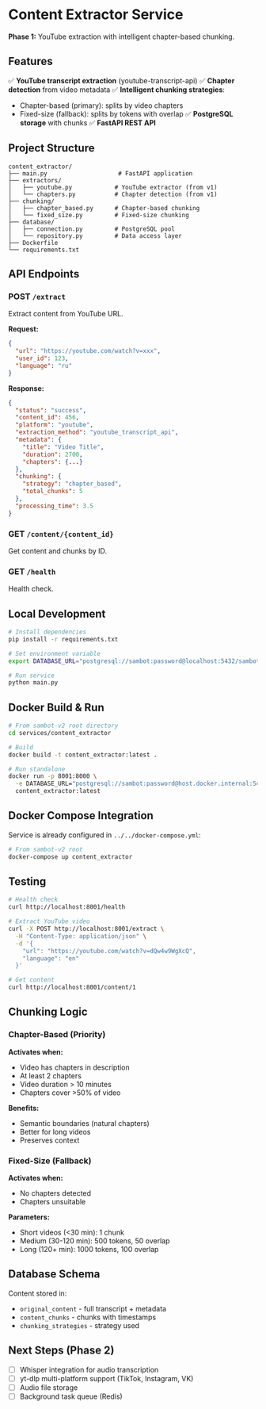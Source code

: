 # Content Extractor Service

**Phase 1:** YouTube extraction with intelligent chapter-based chunking.

## Features

✅ **YouTube transcript extraction** (youtube-transcript-api)
✅ **Chapter detection** from video metadata
✅ **Intelligent chunking strategies**:
- Chapter-based (primary): splits by video chapters
- Fixed-size (fallback): splits by tokens with overlap
✅ **PostgreSQL storage** with chunks
✅ **FastAPI REST API**

## Project Structure

```
content_extractor/
├── main.py                    # FastAPI application
├── extractors/
│   ├── youtube.py            # YouTube extractor (from v1)
│   └── chapters.py           # Chapter detection (from v1)
├── chunking/
│   ├── chapter_based.py      # Chapter-based chunking
│   └── fixed_size.py         # Fixed-size chunking
├── database/
│   ├── connection.py         # PostgreSQL pool
│   └── repository.py         # Data access layer
├── Dockerfile
└── requirements.txt
```

## API Endpoints

### POST `/extract`

Extract content from YouTube URL.

**Request:**
```json
{
  "url": "https://youtube.com/watch?v=xxx",
  "user_id": 123,
  "language": "ru"
}
```

**Response:**
```json
{
  "status": "success",
  "content_id": 456,
  "platform": "youtube",
  "extraction_method": "youtube_transcript_api",
  "metadata": {
    "title": "Video Title",
    "duration": 2700,
    "chapters": {...}
  },
  "chunking": {
    "strategy": "chapter_based",
    "total_chunks": 5
  },
  "processing_time": 3.5
}
```

### GET `/content/{content_id}`

Get content and chunks by ID.

### GET `/health`

Health check.

## Local Development

```bash
# Install dependencies
pip install -r requirements.txt

# Set environment variable
export DATABASE_URL="postgresql://sambot:password@localhost:5432/sambot_v2"

# Run service
python main.py
```

## Docker Build & Run

```bash
# From sambot-v2 root directory
cd services/content_extractor

# Build
docker build -t content_extractor:latest .

# Run standalone
docker run -p 8001:8000 \
  -e DATABASE_URL="postgresql://sambot:password@host.docker.internal:5432/sambot_v2" \
  content_extractor:latest
```

## Docker Compose Integration

Service is already configured in `../../docker-compose.yml`:

```bash
# From sambot-v2 root
docker-compose up content_extractor
```

## Testing

```bash
# Health check
curl http://localhost:8001/health

# Extract YouTube video
curl -X POST http://localhost:8001/extract \
  -H "Content-Type: application/json" \
  -d '{
    "url": "https://youtube.com/watch?v=dQw4w9WgXcQ",
    "language": "en"
  }'

# Get content
curl http://localhost:8001/content/1
```

## Chunking Logic

### Chapter-Based (Priority)

**Activates when:**
- Video has chapters in description
- At least 2 chapters
- Video duration > 10 minutes
- Chapters cover >50% of video

**Benefits:**
- Semantic boundaries (natural chapters)
- Better for long videos
- Preserves context

### Fixed-Size (Fallback)

**Activates when:**
- No chapters detected
- Chapters unsuitable

**Parameters:**
- Short videos (<30 min): 1 chunk
- Medium (30-120 min): 500 tokens, 50 overlap
- Long (120+ min): 1000 tokens, 100 overlap

## Database Schema

Content stored in:
- `original_content` - full transcript + metadata
- `content_chunks` - chunks with timestamps
- `chunking_strategies` - strategy used

## Next Steps (Phase 2)

- [ ] Whisper integration for audio transcription
- [ ] yt-dlp multi-platform support (TikTok, Instagram, VK)
- [ ] Audio file storage
- [ ] Background task queue (Redis)